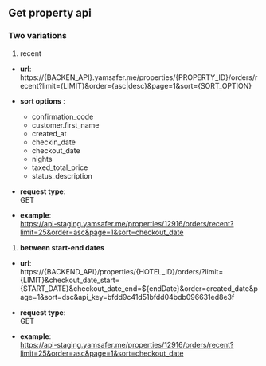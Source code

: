 ## Get property api  
### Two variations  
1. recent 
* **url**:  
https://{BACKEN_API}.yamsafer.me/properties/{PROPERTY_ID}/orders/recent?limit={LIMIT}&order={asc|desc}&page=1&sort={SORT_OPTION}  

* **sort options** :  

    - confirmation_code
    - customer.first_name
    - created_at
    - checkin_date
    - checkout_date
    - nights
    - taxed_total_price
    - status_description

* **request type**:  
GET  

* **example**:  
https://api-staging.yamsafer.me/properties/12916/orders/recent?limit=25&order=asc&page=1&sort=checkout_date

1. **between start-end dates**  
* **url**:  
https://{BACKEND_API}/properties/{HOTEL_ID}/orders/?limit={LIMIT}&checkout_date_start={START_DATE}&checkout_date_end=${endDate}&order=created_date&page=1&sort=dsc&api_key=bfdd9c41d51bfdd04bdb096631ed8e3f  
* **request type**:  
GET  

* **example**:  
https://api-staging.yamsafer.me/properties/12916/orders/recent?limit=25&order=asc&page=1&sort=checkout_date


